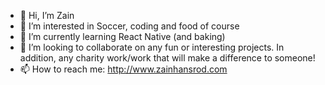 - 👋 Hi, I’m Zain
- 👀 I’m interested in Soccer, coding and food of course
- 🌱 I’m currently learning React Native (and baking)
- 💞️ I’m looking to collaborate on any fun or interesting projects. In addition, any charity work/work that will make a difference to someone!
- 📫 How to reach me: http://www.zainhansrod.com

<!---
ZainHansrodHH/ZainHansrodHH is a ✨ special ✨ repository because its `README.md` (this file) appears on your GitHub profile.
You can click the Preview link to take a look at your changes.
--->
